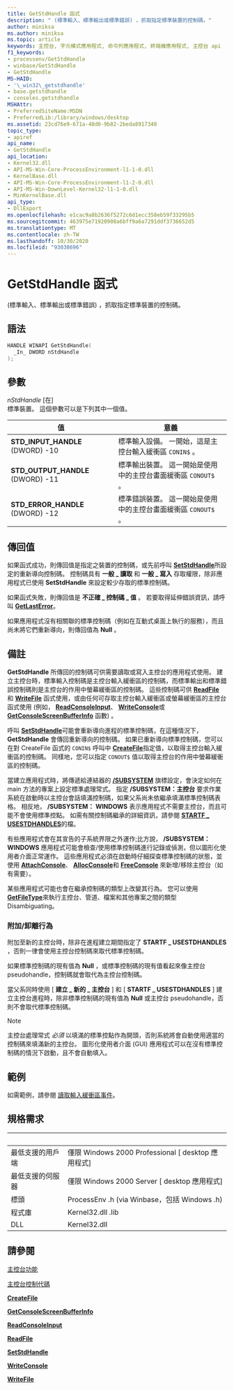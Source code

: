 ```yaml
---
title: GetStdHandle 函式
description: " (標準輸入、標準輸出或標準錯誤) ，抓取指定標準裝置的控制碼。"
author: miniksa
ms.author: miniksa
ms.topic: article
keywords: 主控台, 字元模式應用程式, 命令列應用程式, 終端機應用程式, 主控台 api
f1_keywords:
- processenv/GetStdHandle
- winbase/GetStdHandle
- GetStdHandle
MS-HAID:
- '\_win32\_getstdhandle'
- base.getstdhandle
- consoles.getstdhandle
MSHAttr:
- PreferredSiteName:MSDN
- PreferredLib:/library/windows/desktop
ms.assetid: 23cd76e9-671a-48d0-9b82-2beda8917348
topic_type:
- apiref
api_name:
- GetStdHandle
api_location:
- Kernel32.dll
- API-MS-Win-Core-ProcessEnvironment-l1-1-0.dll
- KernelBase.dll
- API-MS-Win-Core-ProcessEnvironment-l1-2-0.dll
- API-MS-Win-DownLevel-Kernel32-l1-1-0.dll
- MinKernelBase.dll
api_type:
- DllExport
ms.openlocfilehash: e1cac9a8b2636f5272c6d1ecc358eb59f33295b5
ms.sourcegitcommit: 463975e71920908a6bff9a6a7291ddf3736652d5
ms.translationtype: MT
ms.contentlocale: zh-TW
ms.lasthandoff: 10/30/2020
ms.locfileid: "93038696"
---
```

# <a name="getstdhandle-function"></a>GetStdHandle 函式

 (標準輸入、標準輸出或標準錯誤) ，抓取指定標準裝置的控制碼。

## <a name="syntax"></a>語法

```C
HANDLE WINAPI GetStdHandle(
  _In_ DWORD nStdHandle
);
```

## <a name="parameters"></a>參數

*nStdHandle* \[在\]  
標準裝置。 這個參數可以是下列其中一個值。

| 值 | 意義 |
|-|-|
| **STD_INPUT_HANDLE** (DWORD) -10 | 標準輸入設備。 一開始，這是主控台輸入緩衝區 `CONIN$` 。 |
| **STD_OUTPUT_HANDLE** (DWORD) -11 | 標準輸出裝置。 這一開始是使用中的主控台畫面緩衝區 `CONOUT$` 。 |
| **STD_ERROR_HANDLE** (DWORD) -12 | 標準錯誤裝置。 這一開始是使用中的主控台畫面緩衝區 `CONOUT$` 。 |

## <a name="return-value"></a>傳回值

如果函式成功，則傳回值是指定之裝置的控制碼，或先前呼叫 [**SetStdHandle**](setstdhandle.md)所設定的重新導向控制碼。 控制碼具有 **一般 \_ 讀取** 和 **一般 \_ 寫入** 存取權限，除非應用程式已使用 **SetStdHandle** 來設定較少存取的標準控制碼。

如果函式失敗，則傳回值是 **不正確 \_ 控制碼 \_ 值** 。 若要取得延伸錯誤資訊，請呼叫 [**GetLastError**](https://msdn.microsoft.com/library/windows/desktop/ms679360)。

如果應用程式沒有相關聯的標準控制碼（例如在互動式桌面上執行的服務），而且尚未將它們重新導向，則傳回值為 **Null** 。

## <a name="remarks"></a>備註

**GetStdHandle** 所傳回的控制碼可供需要讀取或寫入主控台的應用程式使用。 建立主控台時，標準輸入控制碼是主控台輸入緩衝區的控制碼，而標準輸出和標準錯誤控制碼則是主控台的作用中螢幕緩衝區的控制碼。 這些控制碼可供 [**ReadFile**](https://msdn.microsoft.com/library/windows/desktop/aa365467) 和 [**WriteFile**](https://msdn.microsoft.com/library/windows/desktop/aa365747) 函式使用，或由任何可存取主控台輸入緩衝區或螢幕緩衝區的主控台函式使用 (例如， [**ReadConsoleInput**](readconsoleinput.md)、 [**WriteConsole**](writeconsole.md)或 [**GetConsoleScreenBufferInfo**](getconsolescreenbufferinfo.md) 函數) 。

呼叫 [**SetStdHandle**](setstdhandle.md)可能會重新導向進程的標準控制碼，在這種情況下， **GetStdHandle** 會傳回重新導向的控制碼。 如果已重新導向標準控制碼，您可以在對 CreateFile 函式的 `CONIN$` 呼叫中 [**CreateFile**](https://msdn.microsoft.com/library/windows/desktop/aa363858)指定值，以取得主控台輸入緩衝區的控制碼。 同樣地，您可以指定 `CONOUT$` 值以取得主控台的作用中螢幕緩衝區的控制碼。

當建立應用程式時，將傳遞給連結器的 [**/SUBSYSTEM**](https://docs.microsoft.com/cpp/build/reference/subsystem-specify-subsystem) 旗標設定，會決定如何在 main 方法的專案上設定標準處理常式。 指定 **/SUBSYSTEM：主控台** 要求作業系統在啟動時以主控台會話填滿控制碼，如果父系尚未依繼承填滿標準控制碼表格。 相反地， **/SUBSYSTEM： WINDOWS** 表示應用程式不需要主控台，而且可能不會使用標準控點。 如需有關控制碼繼承的詳細資訊，請參閱 [**STARTF \_ USESTDHANDLES**](https://docs.microsoft.com/windows/win32/api/processthreadsapi/ns-processthreadsapi-startupinfoa)的檔。

有些應用程式會在其宣告的子系統界限之外運作;比方說， **/SUBSYSTEM： WINDOWS** 應用程式可能會檢查/使用標準控制碼進行記錄或偵測，但以圖形化使用者介面正常運作。 這些應用程式必須在啟動時仔細探查標準控制碼的狀態，並使用 [**AttachConsole**](attachconsole.md)、 [**AllocConsole**](allocconsole.md)和 [**FreeConsole**](freeconsole.md) 來新增/移除主控台（如有需要）。

某些應用程式可能也會在繼承控制碼的類型上改變其行為。 您可以使用 [**GetFileType**](https://docs.microsoft.com/windows/win32/api/fileapi/nf-fileapi-getfiletype)來執行主控台、管道、檔案和其他專案之間的類型 Disambiguating。

### <a name="attachdetach-behavior"></a>附加/卸離行為

附加至新的主控台時，除非在進程建立期間指定了 **STARTF \_ USESTDHANDLES** ，否則一律會使用主控台控制碼來取代標準控制碼。

如果標準控制碼的現有值為 **Null** ，或標準控制碼的現有值看起來像主控台 pseudohandle，控制碼就會取代為主控台控制碼。

當父系同時使用 [ **建立 \_ 新的 \_ 主控台** ] 和 [ **STARTF \_ USESTDHANDLES** ] 建立主控台進程時，除非標準控制碼的現有值為 **Null** 或主控台 pseudohandle，否則不會取代標準控制碼。

> [!NOTE]
>主控台處理常式 *必須* 以填滿的標準控點作為開頭，否則系統將會自動使用適當的控制碼來填滿新的主控台。 圖形化使用者介面 (GUI) 應用程式可以在沒有標準控制碼的情況下啟動，且不會自動填入。

## <a name="examples"></a>範例

如需範例，請參閱 [讀取輸入緩衝區事件](reading-input-buffer-events.md)。

## <a name="requirements"></a>規格需求

| &nbsp; | &nbsp; |
|-|-|
| 最低支援的用戶端 | 僅限 Windows 2000 Professional \[ desktop 應用程式\] |
| 最低支援的伺服器 | 僅限 Windows 2000 Server \[ desktop 應用程式\] |
| 標頭 | ProcessEnv .h (via Winbase，包括 Windows .h)  |
| 程式庫 | Kernel32.dll .lib |
| DLL | Kernel32.dll |

## <a name="see-also"></a>請參閱

[主控台功能](console-functions.md)

[主控台控制代碼](console-handles.md)

[**CreateFile**](https://msdn.microsoft.com/library/windows/desktop/aa363858)

[**GetConsoleScreenBufferInfo**](getconsolescreenbufferinfo.md)

[**ReadConsoleInput**](readconsoleinput.md)

[**ReadFile**](https://msdn.microsoft.com/library/windows/desktop/aa365467)

[**SetStdHandle**](setstdhandle.md)

[**WriteConsole**](writeconsole.md)

[**WriteFile**](https://msdn.microsoft.com/library/windows/desktop/aa365747)
